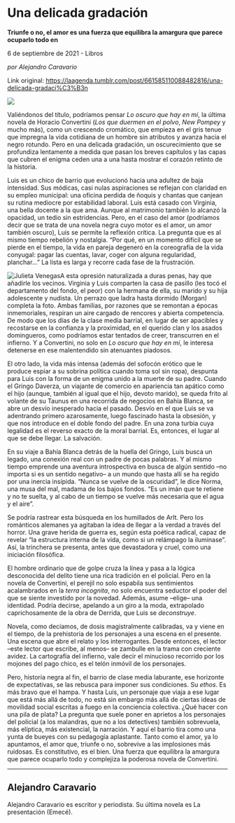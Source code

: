 # Una delicada gradación

**Triunfe o no, el amor es una fuerza que equilibra la amargura que parece ocuparlo todo en**

6 de septiembre de 2021 - Libros

_por Alejandro Caravario_

Link original: https://laagenda.tumblr.com/post/661585110088482816/una-delicada-gradaci%C3%B3n

![](https://64.media.tumblr.com/2b3f27a9d096e7872c5c5b7f80f32ee5/712898867938b24d-7a/s500x750/44ad79433f0cd4121d92919e034cff2d1f8abe81.jpg)

Valiéndonos del título, podríamos pensar *Lo oscuro que hay en mí*, la última novela de Horacio Convertini (*Los que duermen en el polvo*, *New Pompey* y mucho más), como un crescendo cromático, que empieza en el gris tenue que impregna la vida cotidiana de un hombre sin atributos y avanza hacia el negro rotundo. Pero en una delicada gradación, un oscurecimiento que se profundiza lentamente a medida que pasan los breves capítulos y las capas que cubren el enigma ceden una a una hasta mostrar el corazón retinto de la historia. 

Luis es un chico de barrio que evolucionó hacia una adultez de baja intensidad. Sus módicas, casi nulas aspiraciones se reflejan con claridad en su empleo municipal: una oficina perdida de ñoquis y chantas que canjean su rutina mediocre por estabilidad laboral. Luis está casado con Virginia, una bella docente a la que ama. Aunque al matrimonio también lo alcanzó la opacidad, un tedio sin estridencias. Pero, en el caso del amor (podríamos decir que se trata de una novela negra cuyo motor es el amor, un amor también oscuro), Luis se permite la reflexión crítica. La pregunta que es al mismo tiempo rebelión y nostalgia. “Por qué, en un momento difícil que se pierde en el tiempo, la vida en pareja degeneró en la coreografía de la vida conyugal: pagar las cuentas, lavar, coger con alguna regularidad, planchar…” La lista es larga y recorre cada fase de la frustración. 

![Julieta Venegas](https://64.media.tumblr.com/27834e60fb8df8a75ce1d0380f5aa4ce/712898867938b24d-74/s250x400/b5297a61f2f86fb25ab2da640d057709e0448001.jpg)A esta opresión naturalizada a duras penas, hay que añadirle los vecinos. Virginia y Luis comparten la casa de pasillo (les tocó el departamento del fondo, el peor) con la hermana de ella, su marido y su hija adolescente y nudista. Un perrazo que ladra hasta dormido (Morgan) completa la foto. Ambas familias, por razones que se remontan a épocas inmemoriales, respiran un aire cargado de rencores y abierta competencia. De modo que los días de la clase media barrial, en lugar de ser apacibles y recostarse en la confianza y la proximidad, en el querido clan y los asados domingueros, como podríamos estar tentados de creer, transcurren en el infierno. Y a Convertini, no solo en *Lo oscuro que hay en mí*, le interesa detenerse en ese malentendido sin atenuantes piadosos. 

El otro lado, la vida más intensa (además del sofocón erótico que le produce espiar a su sobrina política cuando toma sol sin ropa), despunta para Luis con la forma de un enigma unido a la muerte de su padre. Cuando el Gringo Daverza, un viajante de comercio en apariencia tan apático como el hijo (aunque, también al igual que el hijo, devoto marido), se queda frito al volante de su Taunus en una recorrida de negocios en Bahía Blanca, se abre un desvío inesperado hacia el pasado. Desvío en el que Luis se va adentrando primero azarosamente, luego fascinado hasta la obsesión, y que nos introduce en el doble fondo del padre. En una zona turbia cuya legalidad es el reverso exacto de la moral barrial. Es, entonces, el lugar al que se debe llegar. La salvación. 

En su viaje a Bahía Blanca detrás de la huella del Gringo,  Luis busca un legado, una conexión real con un padre de pocas palabras. Y al mismo tiempo emprende una aventura introspectiva en busca de algún sentido –no importa si es un sentido negativo– a un mundo que hasta allí se ha regido por una inercia insípida. “Nunca se vuelve de la oscuridad”, le dice Norma, una musa del mal, madama de los bajos fondos. “Es un imán que te retiene y no te suelta, y al cabo de un tiempo se vuelve más necesaria que el agua y el aire”. 

Se podría rastrear esta búsqueda en los humillados de Arlt. Pero los románticos alemanes ya agitaban la idea de llegar a la verdad a través del horror. Una grave herida de guerra es, según esta poética radical, capaz de revelar “la estructura interna de la vida, como si un relámpago la iluminase”. Así, la trinchera se presenta, antes que devastadora y cruel, como una iniciación filosófica. 

El hombre ordinario que de golpe cruza la línea y pasa a la lógica desconocida del delito tiene una rica tradición en el policial. Pero en la novela de Convertini, el perejil no solo espabila sus sentimientos acalambrados en la *terra incognita*, no solo encuentra seductor el poder del que se siente investido por la novedad. Además, asume –elige– una identidad. Podría decirse, apelando a un giro a la moda, extrapolado caprichosamente de la obra de Derrida, que Luis se *deconstruye*.

Novela, como decíamos, de dosis magistralmente calibradas, va y viene en el tiempo, de la prehistoria de los personajes a una escena en el presente. Una escena que abre el relato y los interrogantes. Desde entonces, el lector –este lector que escribe, al menos– se zambulle en la trama con creciente avidez. La cartografía del infierno, vale decir el minucioso recorrido por los mojones del pago chico, es el telón inmóvil de los personajes. 

Pero, historia negra al fin, el barrio de clase media laburante, ese horizonte de expectativas, se las rebusca para imponer sus condiciones. Su *ethos*. Es más bravo que el hampa. Y hasta Luis, un personaje que viaja a ese lugar que está más allá de todo, no está sin embargo más allá de ciertas ideas de movilidad social escritas a fuego en la conciencia colectiva. ¿Qué hacer con una pila de plata? La pregunta que suele poner en aprietos a los personajes del policial (a los malandras, que no a los detectives) también sobrevuela, más elíptica, más existencial, la narración. Y aquí el barrio tira como una yunta de bueyes con su pedagogía aplastante. Tanto como el amor, ya lo apuntamos, el amor que, triunfe o no, sobrevive a las implosiones más ruidosas. Es constitutivo, es el bien. Una fuerza que equilibra la amargura que parece ocuparlo todo y complejiza la poderosa novela de Convertini. 



---

Alejandro Caravario
-------------------

 Alejandro Caravario es escritor y periodista. Su última novela es La presentación (Emecé).
 

